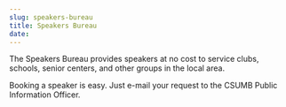```yaml
---
slug: speakers-bureau
title: Speakers Bureau
date:
---
```


<p>
  The Speakers Bureau provides speakers at no cost to service clubs, schools,
  senior centers, and other groups in the local area.
</p>
<p>
  Booking a speaker is easy. Just e-mail your request to the CSUMB Public
  Information Officer.
</p>
